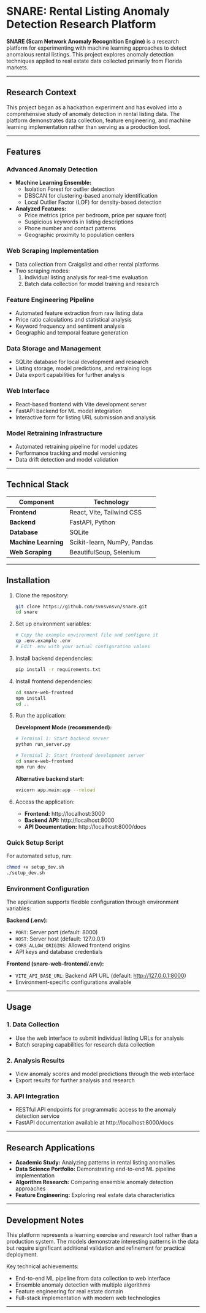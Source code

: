 # SNARE: Rental Listing Anomaly Detection Research Platform

**SNARE (Scam Network Anomaly Recognition Engine)** is a research platform for experimenting with machine learning approaches to detect anomalous rental listings. This project explores anomaly detection techniques applied to real estate data collected primarily from Florida markets.

---

## Research Context

This project began as a hackathon experiment and has evolved into a comprehensive study of anomaly detection in rental listing data. The platform demonstrates data collection, feature engineering, and machine learning implementation rather than serving as a production tool.

---

## Features

### Advanced Anomaly Detection
- **Machine Learning Ensemble:**
  - Isolation Forest for outlier detection
  - DBSCAN for clustering-based anomaly identification  
  - Local Outlier Factor (LOF) for density-based detection
- **Analyzed Features:**
  - Price metrics (price per bedroom, price per square foot)
  - Suspicious keywords in listing descriptions
  - Phone number and contact patterns
  - Geographic proximity to population centers

### Web Scraping Implementation
- Data collection from Craigslist and other rental platforms
- Two scraping modes:
  1. Individual listing analysis for real-time evaluation
  2. Batch data collection for model training and research

### Feature Engineering Pipeline
- Automated feature extraction from raw listing data
- Price ratio calculations and statistical analysis
- Keyword frequency and sentiment analysis
- Geographic and temporal feature generation

### Data Storage and Management
- SQLite database for local development and research
- Listing storage, model predictions, and retraining logs
- Data export capabilities for further analysis

### Web Interface
- React-based frontend with Vite development server
- FastAPI backend for ML model integration
- Interactive form for listing URL submission and analysis

### Model Retraining Infrastructure
- Automated retraining pipeline for model updates
- Performance tracking and model versioning
- Data drift detection and model validation

---

## Technical Stack

| Component         | Technology                     |
|-------------------|--------------------------------|
| **Frontend**      | React, Vite, Tailwind CSS     |
| **Backend**       | FastAPI, Python               |
| **Database**      | SQLite                         |
| **Machine Learning** | Scikit-learn, NumPy, Pandas   |
| **Web Scraping**  | BeautifulSoup, Selenium        |

---

## Installation

1. Clone the repository:
   ```bash
   git clone https://github.com/svnsvnsvn/snare.git
   cd snare
   ```

2. Set up environment variables:
   ```bash
   # Copy the example environment file and configure it
   cp .env.example .env
   # Edit .env with your actual configuration values
   ```

3. Install backend dependencies:
   ```bash
   pip install -r requirements.txt
   ```

4. Install frontend dependencies:
   ```bash
   cd snare-web-frontend
   npm install
   cd ..
   ```

5. Run the application:

   **Development Mode (recommended):**
   ```bash
   # Terminal 1: Start backend server
   python run_server.py
   
   # Terminal 2: Start frontend development server
   cd snare-web-frontend
   npm run dev
   ```

   **Alternative backend start:**
   ```bash
   uvicorn app.main:app --reload
   ```

6. Access the application:
   - **Frontend:** http://localhost:3000
   - **Backend API:** http://localhost:8000
   - **API Documentation:** http://localhost:8000/docs

### Quick Setup Script
For automated setup, run:
```bash
chmod +x setup_dev.sh
./setup_dev.sh
```

### Environment Configuration

The application supports flexible configuration through environment variables:

**Backend (.env):**
- `PORT`: Server port (default: 8000)
- `HOST`: Server host (default: 127.0.0.1)
- `CORS_ALLOW_ORIGINS`: Allowed frontend origins
- API keys and database credentials

**Frontend (snare-web-frontend/.env):**
- `VITE_API_BASE_URL`: Backend API URL (default: http://127.0.0.1:8000)
- Environment-specific configurations available

---

## Usage

### 1. Data Collection
- Use the web interface to submit individual listing URLs for analysis
- Batch scraping capabilities for research data collection

### 2. Analysis Results
- View anomaly scores and model predictions through the web interface
- Export results for further analysis and research

### 3. API Integration
- RESTful API endpoints for programmatic access to the anomaly detection service
- FastAPI documentation available at http://localhost:8000/docs

---

## Research Applications

- **Academic Study:** Analyzing patterns in rental listing anomalies
- **Data Science Portfolio:** Demonstrating end-to-end ML pipeline implementation  
- **Algorithm Research:** Comparing ensemble anomaly detection approaches
- **Feature Engineering:** Exploring real estate data characteristics

---

## Development Notes

This platform represents a learning exercise and research tool rather than a production system. The models demonstrate interesting patterns in the data but require significant additional validation and refinement for practical deployment.

Key technical achievements:
- End-to-end ML pipeline from data collection to web interface
- Ensemble anomaly detection with multiple algorithms
- Feature engineering for real estate domain
- Full-stack implementation with modern web technologies

---

